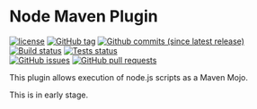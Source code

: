 # Node Maven Plugin

[![license](https://img.shields.io/github/license/orion78fr/nodeMavenPlugin.svg)](https://github.com/orion78fr/nodeMavenPlugin/blob/master/LICENSE)
[![GitHub tag](https://img.shields.io/github/release/orion78fr/nodeMavenPlugin.svg)](https://github.com/orion78fr/nodeMavenPlugin/releases)
[![Github commits (since latest release)](https://img.shields.io/github/commits-since/orion78fr/nodeMavenPlugin/latest.svg)](https://github.com/orion78fr/nodeMavenPlugin/commits/master)  
[![Build status](https://img.shields.io/appveyor/ci/orion78fr/nodeMavenPlugin.svg)](https://ci.appveyor.com/project/orion78fr/nodeMavenPlugin)
[![Tests status](https://img.shields.io/appveyor/tests/orion78fr/nodeMavenPlugin.svg)](https://ci.appveyor.com/project/orion78fr/nodeMavenPlugin/build/tests)  
[![GitHub issues](https://img.shields.io/github/issues/orion78fr/nodeMavenPlugin.svg)](https://github.com/orion78fr/nodeMavenPlugin/issues)
[![GitHub pull requests](https://img.shields.io/github/issues-pr/orion78fr/nodeMavenPlugin.svg)](https://github.com/orion78fr/nodeMavenPlugin/pulls)

This plugin allows execution of node.js scripts as a Maven Mojo.

This is in early stage.
